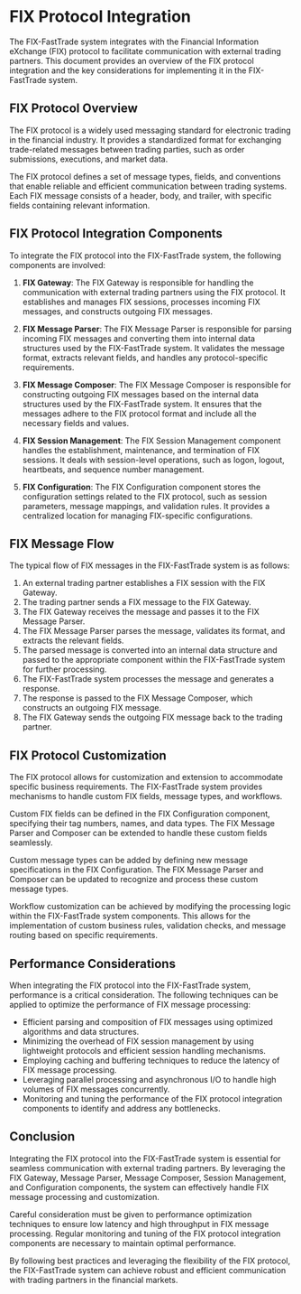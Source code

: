 # FIX Protocol Integration

The FIX-FastTrade system integrates with the Financial Information eXchange (FIX) protocol to facilitate communication with external trading partners. This document provides an overview of the FIX protocol integration and the key considerations for implementing it in the FIX-FastTrade system.

## FIX Protocol Overview

The FIX protocol is a widely used messaging standard for electronic trading in the financial industry. It provides a standardized format for exchanging trade-related messages between trading parties, such as order submissions, executions, and market data.

The FIX protocol defines a set of message types, fields, and conventions that enable reliable and efficient communication between trading systems. Each FIX message consists of a header, body, and trailer, with specific fields containing relevant information.

## FIX Protocol Integration Components

To integrate the FIX protocol into the FIX-FastTrade system, the following components are involved:

1. **FIX Gateway**: The FIX Gateway is responsible for handling the communication with external trading partners using the FIX protocol. It establishes and manages FIX sessions, processes incoming FIX messages, and constructs outgoing FIX messages.

2. **FIX Message Parser**: The FIX Message Parser is responsible for parsing incoming FIX messages and converting them into internal data structures used by the FIX-FastTrade system. It validates the message format, extracts relevant fields, and handles any protocol-specific requirements.

3. **FIX Message Composer**: The FIX Message Composer is responsible for constructing outgoing FIX messages based on the internal data structures used by the FIX-FastTrade system. It ensures that the messages adhere to the FIX protocol format and include all the necessary fields and values.

4. **FIX Session Management**: The FIX Session Management component handles the establishment, maintenance, and termination of FIX sessions. It deals with session-level operations, such as logon, logout, heartbeats, and sequence number management.

5. **FIX Configuration**: The FIX Configuration component stores the configuration settings related to the FIX protocol, such as session parameters, message mappings, and validation rules. It provides a centralized location for managing FIX-specific configurations.

## FIX Message Flow

The typical flow of FIX messages in the FIX-FastTrade system is as follows:

1. An external trading partner establishes a FIX session with the FIX Gateway.
2. The trading partner sends a FIX message to the FIX Gateway.
3. The FIX Gateway receives the message and passes it to the FIX Message Parser.
4. The FIX Message Parser parses the message, validates its format, and extracts the relevant fields.
5. The parsed message is converted into an internal data structure and passed to the appropriate component within the FIX-FastTrade system for further processing.
6. The FIX-FastTrade system processes the message and generates a response.
7. The response is passed to the FIX Message Composer, which constructs an outgoing FIX message.
8. The FIX Gateway sends the outgoing FIX message back to the trading partner.

## FIX Protocol Customization

The FIX protocol allows for customization and extension to accommodate specific business requirements. The FIX-FastTrade system provides mechanisms to handle custom FIX fields, message types, and workflows.

Custom FIX fields can be defined in the FIX Configuration component, specifying their tag numbers, names, and data types. The FIX Message Parser and Composer can be extended to handle these custom fields seamlessly.

Custom message types can be added by defining new message specifications in the FIX Configuration. The FIX Message Parser and Composer can be updated to recognize and process these custom message types.

Workflow customization can be achieved by modifying the processing logic within the FIX-FastTrade system components. This allows for the implementation of custom business rules, validation checks, and message routing based on specific requirements.

## Performance Considerations

When integrating the FIX protocol into the FIX-FastTrade system, performance is a critical consideration. The following techniques can be applied to optimize the performance of FIX message processing:

- Efficient parsing and composition of FIX messages using optimized algorithms and data structures.
- Minimizing the overhead of FIX session management by using lightweight protocols and efficient session handling mechanisms.
- Employing caching and buffering techniques to reduce the latency of FIX message processing.
- Leveraging parallel processing and asynchronous I/O to handle high volumes of FIX messages concurrently.
- Monitoring and tuning the performance of the FIX protocol integration components to identify and address any bottlenecks.

## Conclusion

Integrating the FIX protocol into the FIX-FastTrade system is essential for seamless communication with external trading partners. By leveraging the FIX Gateway, Message Parser, Message Composer, Session Management, and Configuration components, the system can effectively handle FIX message processing and customization.

Careful consideration must be given to performance optimization techniques to ensure low latency and high throughput in FIX message processing. Regular monitoring and tuning of the FIX protocol integration components are necessary to maintain optimal performance.

By following best practices and leveraging the flexibility of the FIX protocol, the FIX-FastTrade system can achieve robust and efficient communication with trading partners in the financial markets.